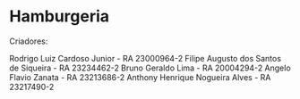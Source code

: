 # Hamburgeria
Criadores:

Rodrigo Luiz Cardoso Junior           - RA 23000964-2
Filipe Augusto dos Santos de Siqueira - RA 23234462-2
Bruno Geraldo Lima                    - RA 20004294-2
Angelo Flavio Zanata                  - RA 23213686-2
Anthony Henrique Nogueira Alves       - RA 23217490-2
